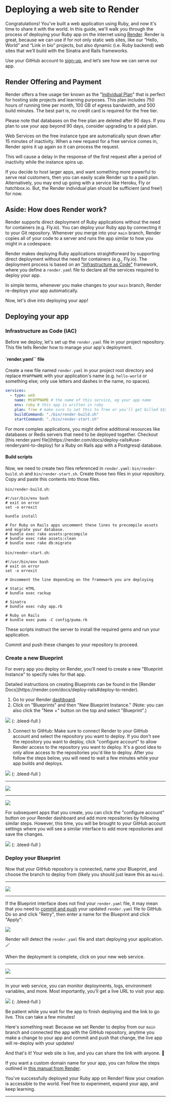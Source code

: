 # Deploying a web site to Render

Congratulations! You've built a web application using Ruby, and now it's time to share it with the world. In this guide, we'll walk you through the process of deploying your Ruby app on the internet using [Render](https://render.com). Render is great, because we can use if for not only static web sites, like our “Hello, World” and “Link in bio” projects, but also dynamic (i.e. Ruby backend) web sites that we’ll build with the Sinatra and Rails frameworks.

Use your GitHub account to [sign-up](https://dashboard.render.com/register), and let’s see how we can serve our app.

## Render Offering and Payment

Render offers a free usage tier known as the "[Individual Plan](https://render.com/pricing)" that is perfect for hosting side projects and learning purposes. This plan includes 750 hours of running time per month, 100 GB of egress bandwidth, and 500 build minutes. The best part is, no credit card is required for the free tier.

<aside markdown="1">
Please note that databases on the free plan are deleted after 90 days. If you plan to use your app beyond 90 days, consider upgrading to a paid plan.
</aside>

Web Services on the free instance type are automatically spun down after 15 minutes of inactivity. When a new request for a free service comes in, Render spins it up again so it can process the request.

This will cause a delay in the response of the first request after a period of inactivity while the instance spins up.

If you decide to host larger apps, and want something more powerful to serve real customers, then you can easily scale Render up to a paid plan. Alternatively, you may end up going with a service like Heroku, Fly or hatchbox.io. But, the Render individual plan should be sufficient (and free!) for now.

## Aside: How does Render work?

Render supports direct deployment of Ruby applications without the need for containers (e.g. Fly.io). You can deploy your Ruby app by connecting it to your Git repository. Whenever you merge into your `main` branch, Render copies all of your code to a server and runs the app similar to how you might in a codespace.

Render makes deploying Ruby applications straightforward by supporting direct deployment without the need for containers (e.g., Fly.io). The deployment process is based on an ["Infrastructure as Code"](https://render.com/docs/infrastructure-as-code) framework, where you define a `render.yaml` file to declare all the services required to deploy your app.

In simple terms, whenever you make changes to your `main` branch, Render re-deploys your app automatically.

Now, let's dive into deploying your app!

## Deploying your app

### Infrastructure as Code (IAC)

Before we deploy, let's set up the `render.yaml` file in your project repository. This file tells Render how to manage your app's deployment.

#### `render.yaml`` file

Create a new file named `render.yaml` in your project root directory and replace `MYAPPNAME` with your application's name (e.g. `hello-world` or something else; only use letters and dashes in the name, no spaces).

```yaml
services:
  - type: web
    name: MYAPPNAME # the name of this service, eg your app name
    env: ruby # this app is written in ruby
    plan: free # make sure to set this to free or you'll get billed $$$
    buildCommand: "./bin/render-build.sh"
    startCommand: "./bin/render-start.sh"
```

<aside markdown="1">
For more complex applications, you might define additional resources like databases or Redis servers that need to be deployed together. Checkout [this render.yaml file](https://render.com/docs/deploy-rails#use-renderyaml-to-deploy) for a Ruby on Rails app with a Postgresql database.
</aside>


#### Build scripts

Now, we need to create two files referenced in `render.yaml`: `bin/render-build.sh` and `bin/render-start.sh`. Create those two files in your repository. Copy and paste this contents into those files.

`bin/render-build.sh`:

```
#!/usr/bin/env bash
# exit on error
set -o errexit

bundle install

# For Ruby on Rails apps uncomment these lines to precompile assets and migrate your database.
# bundle exec rake assets:precompile
# bundle exec rake assets:clean
# bundle exec rake db:migrate
```

`bin/render-start.sh`:

```
#!/usr/bin/env bash
# exit on error
set -o errexit

# Uncomment the line depending on the framework you are deploying

# Static HTML
# bundle exec rackup

# Sinatra
# bundle exec ruby app.rb

# Ruby on Rails
# bundle exec puma -C config/puma.rb
```

These scripts instruct the server to install the required gems and run your application.

Commit and push these changes to your repository to proceed.

### Create a new Blueprint

For every app you deploy on Render, you'll need to create a new "Blueprint Instance" to specify rules for that app.

<aside markdown="1">
Detailed instructions on creating Blueprints can be found in the [Render Docs](https://render.com/docs/deploy-rails#deploy-to-render).
</aside>

1. Go to your Render [dashboard](https://dashboard.render.com/).
2. Click on "Blueprints" and then "New Blueprint Instance." (Note: you can also click the "New +" button on the top and select "Blueprint".)

  ![](/assets/render-new-blueprint-1.png)
  {: .bleed-full }

3. Connect to GitHub: Make sure to connect Render to your GitHub account and select the repository you want to deploy. If you don't see the repository you want to deploy, click "configure account" to allow Render access to the repository you want to deploy. It's a good idea to only allow access to the repositories you'd like to deploy. After you follow the steps below, you will need to wait a few minutes while your app builds and deploys.

![](/assets/render-new-blueprint-2.png)
{: .bleed-full }

---

![](/assets/render-new-blueprint-3.png)

---

![](/assets/render-new-blueprint-4.png)

<div class="bg-blue-100 py-1 px-5" markdown="1">

For subsequent apps that you create, you can click the "configure account" button on your Render dashboard and add more repositories by following similar steps. However, this time, you will be brought to your GitHub account settings where you will see a similar interface to add more repositories and save the changes.
</div>

![](/assets/render-new-blueprint-5-fixed.png)
{: .bleed-full }

### Deploy your Blueprint

Now that your GitHub repository is connected, name your Blueprint, and choose the branch to deploy from (likely you should just leave this as `main`).

---

![](/assets/render-new-blueprint-6.png)

---

<div class="bg-red-100 py-1 px-5" markdown="1">

If the Blueprint interface does not find your `render.yaml` file, it may mean that you need to [commit and push](https://learn.firstdraft.com/lessons/50-git-commit-and-push) your updated `render.yaml` file to GitHub. Do so and click "Retry", then enter a name for the Blueprint and click "Apply":

![](/assets/render-new-blueprint-7.png)
</div>

Render will detect the `render.yaml` file and start deploying your application. 🪄

When the deployment is complete, click on your new web service.

---

![](/assets/render-new-blueprint-8.png)

---

In your web service, you can monitor deployments, logs, environment variables, and more. Most importantly, you'll get a live URL to visit your app.

![](/assets/render-new-blueprint-9.png)
{: .bleed-full }

<div class="bg-blue-100 py-1 px-5" markdown="1">

Be patient while you wait for the app to finish deploying and the link to go live. This can take a few minutes!

Here's something neat: Because we set Render to deploy from our `main` branch and connected the app with the GitHub repository, anytime you make a change to your app and commit and push that change, the live app will re-deploy with your updates!
</div>

And that's it! Your web site is live, and you can share the link with anyone. 🎉

If you want a custom domain name for your app, you can follow the steps outlined in [this manual from Render](https://render.com/docs/custom-domains).

You've successfully deployed your Ruby app on Render! Now your creation is accessible to the world. Feel free to experiment, expand your app, and keep learning.

---
